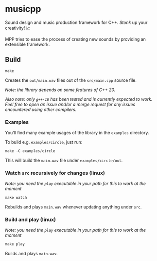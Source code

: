 # musicpp

Sound design and music production framework for C++. *Stonk* up your creativity! 📈

MPP tries to ease the process of creating new sounds by providing an extensible framework.

## Build

```cpp
make
```

Creates the `out/main.wav` files out of the `src/main.cpp` source file.

*Note: the library depends on some features of C++ 20.*

*Also note: only `g++-10` has been tested and is currently expected to work. Feel free to open an issue and/or a merge request for any issues encountered using other compilers.*

### Examples

You'll find many example usages of the library in the `examples` directory.

To build e.g. `examples/circle`, just run:

```cpp
make -C examples/circle
```

This will build the `main.wav` file under `examples/circle/out`.

### Watch `src` recursively for changes (linux)

*Note: you need the `play` executable in your path for this to work at the moment*

```cpp
make watch
```

Rebuilds and plays `main.wav` whenever updating anything under `src`.

### Build and play (linux)

*Note: you need the `play` executable in your path for this to work at the moment*

```cpp
make play
```

Builds and plays `main.wav`.
